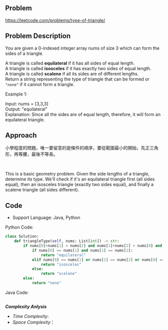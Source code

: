 ## Problem

https://leetcode.com/problems/type-of-triangle/

## Problem Description

You are given a 0-indexed integer array nums of size 3 which can form the sides of a triangle.

A triangle is called **equilateral** if it has all sides of equal length.  </br>
A triangle is called **isosceles** if it has exactly two sides of equal length.  </br>
A triangle is called **scalene** if all its sides are of different lengths.  </br>
Return a string representing the type of triangle that can be formed or `"none"` if it cannot form a triangle.

Example 1:

Input: nums = [3,3,3]  </br>
Output: "equilateral"  </br>
Explanation: Since all the sides are of equal length, therefore, it will form an equilateral triangle.



## Approach
小學程度的問題。唯一要留意的是條件的順序，要從範圍最小的開始，先正三角形，再等腰，最後不等長。

<br>

This is a basic geometry problem. Given the side lengths of a triangle, determine its type. 
We'll check if it's an equilateral triangle first (all sides equal), then an isosceles triangle (exactly two sides equal), and finally a scalene triangle (all sides different).

## Code

- Support Language: Java, Python

Python Code:

```py
class Solution:
    def triangleType(self, nums: List[int]) -> str:
        if nums[0]+nums[1] > nums[2] and nums[1]+nums[2] > nums[0] and nums[2]+nums[0] > nums[1]:
            if nums[0] == nums[1] and nums[1] == nums[2]:
                return "equilateral"
            elif nums[0] == nums[1] or nums[1] == nums[2] or nums[0] == nums[2]:
                return "isosceles"
            else:
                return "scalene"
        else:
            return "none"
```

Java Code:

```

```

**_Complexity Anlysis_**

- _Time Complexity_: 
- _Space Complexity_：
